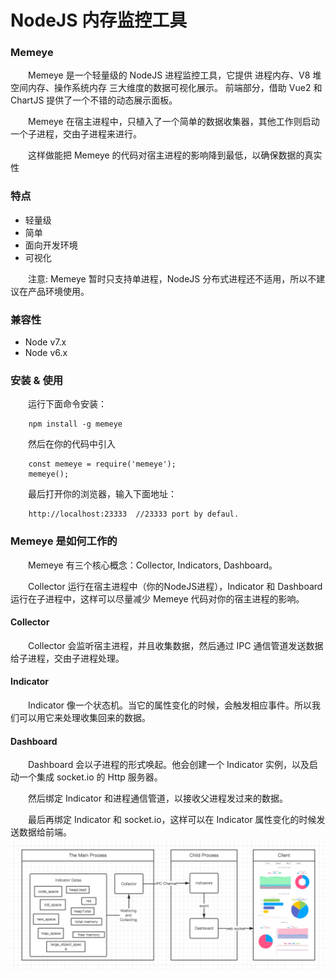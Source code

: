 # NodeJS 内存监控工具

### Memeye
&#8194;&#8194;&#8194;&#8194;Memeye 是一个轻量级的 NodeJS 进程监控工具，它提供 进程内存、V8 堆空间内存、操作系统内存 三大维度的数据可视化展示。
前端部分，借助 Vue2 和 ChartJS 提供了一个不错的动态展示面板。

&#8194;&#8194;&#8194;&#8194;Memeye 在宿主进程中，只植入了一个简单的数据收集器，其他工作则启动一个子进程，交由子进程来进行。

&#8194;&#8194;&#8194;&#8194;这样做能把 Memeye 的代码对宿主进程的影响降到最低，以确保数据的真实性   
### 特点
- 轻量级
- 简单
- 面向开发环境
- 可视化

&#8194;&#8194;&#8194;&#8194;注意: Memeye 暂时只支持单进程，NodeJS 分布式进程还不适用，所以不建议在产品环境使用。

### 兼容性
- Node v7.x
- Node v6.x

### 安装 & 使用
&#8194;&#8194;&#8194;&#8194;运行下面命令安装：
```
    npm install -g memeye
```
&#8194;&#8194;&#8194;&#8194;然后在你的代码中引入
```
    const memeye = require('memeye');
    memeye();
```
&#8194;&#8194;&#8194;&#8194;最后打开你的浏览器，输入下面地址：
```
    http://localhost:23333  //23333 port by defaul.
```

### Memeye 是如何工作的
&#8194;&#8194;&#8194;&#8194;Memeye 有三个核心概念：Collector, Indicators, Dashboard。

&#8194;&#8194;&#8194;&#8194;Collector 运行在宿主进程中（你的NodeJS进程），Indicator 和 Dashboard 运行在子进程中，这样可以尽量减少 Memeye 代码对你的宿主进程的影响。
#### Collector
&#8194;&#8194;&#8194;&#8194;Collector 会监听宿主进程，并且收集数据，然后通过 IPC 通信管道发送数据给子进程，交由子进程处理。
#### Indicator
&#8194;&#8194;&#8194;&#8194;Indicator 像一个状态机。当它的属性变化的时候，会触发相应事件。所以我们可以用它来处理收集回来的数据。
#### Dashboard
&#8194;&#8194;&#8194;&#8194;Dashboard 会以子进程的形式唤起。他会创建一个 Indicator 实例，以及启动一个集成 socket.io 的 Http 服务器。

&#8194;&#8194;&#8194;&#8194;然后绑定 Indicator 和进程通信管道，以接收父进程发过来的数据。

&#8194;&#8194;&#8194;&#8194;最后再绑定 Indicator 和 socket.io，这样可以在 Indicator 属性变化的时候发送数据给前端。
![memeye](./memeye.png)

